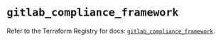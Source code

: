 # `gitlab_compliance_framework`

Refer to the Terraform Registry for docs: [`gitlab_compliance_framework`](https://registry.terraform.io/providers/gitlabhq/gitlab/16.9.1/docs/resources/compliance_framework).
